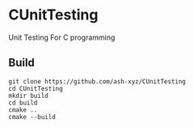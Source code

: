 # CUnitTesting
Unit Testing For C programming
## Build
```commandline
git clone https://github.com/ash-xyz/CUnitTesting
cd CUnitTesting
mkdir build 
cd build
cmake .. 
cmake --build
```
